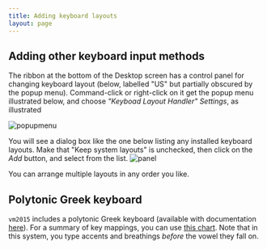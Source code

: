 ```yaml
---
title: Adding keyboard layouts
layout: page
---
```



## Adding other keyboard input methods ##


The ribbon at the bottom of the Desktop screen has a control panel for changing keyboard layout (below, labelled "US" but partially obscured by the popup menu).  Command-click or right-click on it get the popup menu illustrated below, and choose *"Keyboad Layout Handler" Settings*, as illustrated

![popupmenu]



You will see a dialog box like the one below listing any installed keyboard layouts.  Make that "Keep system layouts" is unchecked, then click on the *Add* button, and select from the list.
![panel]

[popupmenu]: ../imgs/khandler.png


[panel]: ../imgs/khpanel.png


You can arrange multiple layouts in any order you like.  


## Polytonic Greek keyboard ##


`vm2015` includes  a polytonic Greek keyboard (available with documentation [here](http://www.frame-poythress.org/keyboard-entry-of-polytonic-greek-and-biblical-hebrew-in-gnulinux-2014/)).  For a summary of key mappings, you can use [this chart](http://49ft7fdv9kp7kqhm12yk1d17.wpengine.netdna-cdn.com/wp-content/uploads/2014/07/2007KeyboardGreek.pdf).  Note that in this system, you type accents and breathings *before* the vowel they fall on.

